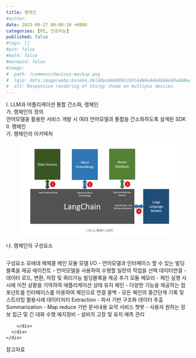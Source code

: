 ```yaml
---
title: 랭체인
#author: 
date: 2023-09-27 00:00:10 +0800
categories: [PE, 인공지능]
published: false
#tags: []
#pin: false
#math: false
#mermaid: false
#image:
#  path: /commons/devices-mockup.png
#  lqip: data:image/webp;base64,UklGRpoAAABXRUJQVlA4WAoAAAAQAAAADwAABwAAQUxQSDIAAAARL0AmbZurmr57yyIiqE8oiG0bejIYEQTgqiDA9vqnsUSI6H+oAERp2HZ65qP/VIAWAFZQOCBCAAAA8AEAnQEqEAAIAAVAfCWkAALp8sF8rgRgAP7o9FDvMCkMde9PK7euH5M1m6VWoDXf2FkP3BqV0ZYbO6NA/VFIAAAA
#  alt: Responsive rendering of Chirpy theme on multiple devices.
---
```


<div class="post-wrap">
  <div class="para">
    <div class="para-title">
      I. LLM과 어플리케이션 통합 간소화, 랭체인
    </div>
    <div class="para-cntnt">
      <div class="para">
        <div class="para-title">
          가. 랭체인의 정의
        </div>
        <div class="para-cntnt">
            언어모델을 활용한 서비스 개발 시 여러 언어모델과 통합을 간소화하도록 설계된 SDK
        </div>
      </div>
    </div>
  </div>
  
  <div class="para">
    <div class="para-title">
      II. 랭체인
    </div>
    <div class="para-cntnt">
      <div class="para">
        <div class="para-title">
          가. 랭체인의 아키텍처
        </div>
        <div class="para-cntnt">
          <figure class="post-figure">
            <img src="/assets/img/posts/랭체인.png" alt="랭체인">
<!--            <figcaption>Source: Unveiling the Metaverse: Exploring Emerging Trends, Multifaceted Perspectives, and Future Challenges</figcaption>-->
          </figure>
        </div>
      </div>
      <div class="para">
        <div class="para-title">
          나. 랭체인의 구성요소
        </div>
        <div class="para-cntnt">
          <table class="post-table">
          </table>
          구성요소 모에데 메체콜
  메인 모듈
    모델 I/O - 언어모델과 인터페이스 할 수 있는 빌딩 블록을 제공
    에이전트 - 언어모델을 사용하여 수행할 일련의 작업을 선택
    데이터연결 - 데이터 로드, 변환, 저장 및 쿼리가능 빌딩블록을 제공
  추가 모듈
    메모리 - 체인 실행 사시에 이전 상황을 기억하여 애플리케이션 상태 유지
    체인 - 다양한 기능을 제공하는 컴포넌트를 인터페이스를 이용하여 체인으로 연결
    콜백 - 모든 체인의 중간단계 기록 및 스트리밍
활용사례
  데이터처리
    Extraction - 파서 기반 구조화 데이터 추출
    Summarization - Map reduce 기반 문서내용 요약
  서비스
    챗봇 - 사용자 원하는 정보 접근 및 긴 대화 수행
    예지정비 - 설비의 고장 및 유지 예측 관리

        </div>
      </div>
    </div>
  </div>

  <div class="refr-wrap">
    <div class="refr-title">
        참고자료
    </div>
    <ol class="refr-list">
    <!--    <li>(나현식, 최대선) <a target="_blank" href="https://scienceon.kisti.re.kr/commons/util/originalView.do?cn=JAKO202225948430499&oCn=JAKO202225948430499&dbt=JAKO&journal=NJOU00291864">메타버스 보안 위협 요소 및 대응 방안 검토</a></li>-->
    <!--    <li>(M. Uddin, S. Manickam, H. Ullah, M. Obaidat and A. Dandoush) <a target="_blank" href="https://ieeexplore.ieee.org/abstract/document/10138386">Unveiling the Metaverse: Exploring Emerging Trends, Multifaceted Perspectives, and Future Challenges</a></li>-->
    </ol>
  </div>
</div>

